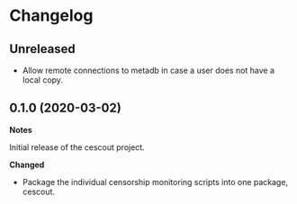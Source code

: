 # Changelog

## Unreleased

- Allow remote connections to metadb in case a user does not have a local copy.

## 0.1.0 (2020-03-02)

**Notes**

Initial release of the cescout project.

**Changed**

- Package the individual censorship monitoring scripts into one package,
  cescout.
